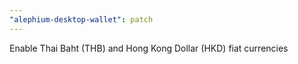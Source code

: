 ```yaml
---
"alephium-desktop-wallet": patch
---
```


Enable Thai Baht (THB) and Hong Kong Dollar (HKD) fiat currencies
